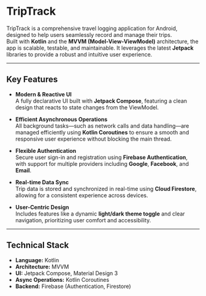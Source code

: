 # TripTrack

TripTrack is a comprehensive travel logging application for Android, designed to help users seamlessly record and manage their trips.  
Built with **Kotlin** and the **MVVM (Model-View-ViewModel)** architecture, the app is scalable, testable, and maintainable. It leverages the latest **Jetpack** libraries to provide a robust and intuitive user experience.

---

## Key Features

- **Modern & Reactive UI**  
  A fully declarative UI built with **Jetpack Compose**, featuring a clean design that reacts to state changes from the ViewModel.

- **Efficient Asynchronous Operations**  
  All background tasks—such as network calls and data handling—are managed efficiently using **Kotlin Coroutines** to ensure a smooth and responsive user experience without blocking the main thread.

- **Flexible Authentication**  
  Secure user sign-in and registration using **Firebase Authentication**, with support for multiple providers including **Google**, **Facebook**, and **Email**.

- **Real-time Data Sync**  
  Trip data is stored and synchronized in real-time using **Cloud Firestore**, allowing for a consistent experience across devices.

- **User-Centric Design**  
  Includes features like a dynamic **light/dark theme toggle** and clear navigation, prioritizing user comfort and accessibility.

---

## Technical Stack

- **Language:** Kotlin  
- **Architecture:** MVVM  
- **UI:** Jetpack Compose, Material Design 3  
- **Async Operations:** Kotlin Coroutines  
- **Backend:** Firebase (Authentication, Firestore)
